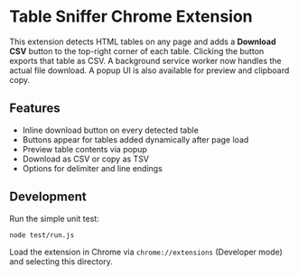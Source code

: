 # Table Sniffer Chrome Extension

This extension detects HTML tables on any page and adds a **Download CSV** button to the top-right corner of each table. Clicking the button exports that table as CSV. A background service worker now handles the actual file download. A popup UI is also available for preview and clipboard copy.

## Features

- Inline download button on every detected table
- Buttons appear for tables added dynamically after page load
- Preview table contents via popup
- Download as CSV or copy as TSV
- Options for delimiter and line endings

## Development

Run the simple unit test:

```bash
node test/run.js
```

Load the extension in Chrome via `chrome://extensions` (Developer mode) and selecting this directory.
